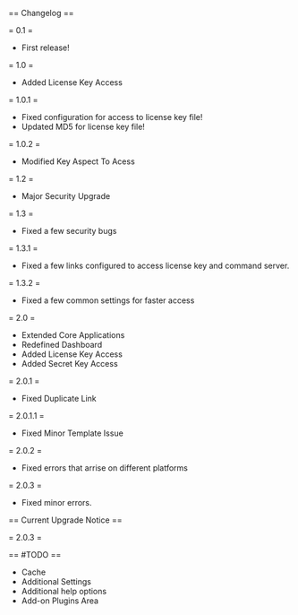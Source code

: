 == Changelog ==

= 0.1 =

* First release!

= 1.0 =

* Added License Key Access 

= 1.0.1 =

* Fixed configuration for access to license key file!
* Updated MD5 for license key file!

= 1.0.2 =

* Modified Key Aspect To Acess

= 1.2 =

* Major Security Upgrade

= 1.3 =
* Fixed a few security bugs

= 1.3.1 = 
* Fixed a few links configured to access license key and command server. 

= 1.3.2 =
* Fixed a few common settings for faster access

= 2.0 =
* Extended Core Applications
* Redefined Dashboard
* Added License Key Access
* Added Secret Key Access

= 2.0.1 =
* Fixed Duplicate Link

= 2.0.1.1 = 
* Fixed Minor Template Issue

= 2.0.2 =
* Fixed errors that arrise on different platforms

= 2.0.3 =
* Fixed minor errors.

== Current Upgrade Notice ==

= 2.0.3 =

== #TODO ==
* Cache
* Additional Settings
* Additional help options
* Add-on Plugins Area
